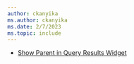 ```yaml
---
author: ckanyika
ms.author: ckanyika
ms.date: 2/7/2023
ms.topic: include
---
```


- [Show Parent in Query Results Widget](#show-parent-in-query-results-widget)
